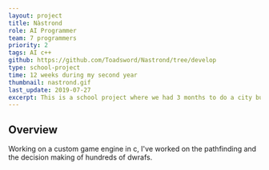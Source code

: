 ```yaml
---
layout: project
title: Nàstrond
role: AI Programmer
team: 7 programmers
priority: 2
tags: AI c++
github: https://github.com/Toadsword/Nastrond/tree/develop
type: school-project
time: 12 weeks during my second year
thumbnail: nastrond.gif
last_update: 2019-07-27
excerpt: This is a school project where we had 3 months to do a city builder with dwarf. I was in charge of the AI in general, from the decisions making to the pathfinding. This project was our first where we worked with a custom game engine - made by our teacher - and had to have a vision outside from the game that we could have with a Unity's project.
---
```


## Overview
Working on a custom game engine in c, I've worked on the pathfinding and the decision making of hundreds of dwrafs.

